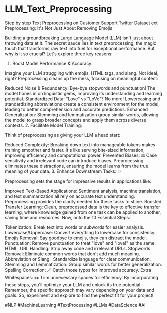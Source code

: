 # LLM_Text_Preprocessing
Step by step Text Preprocessing on Customer Support Twitter Dataset
ext Preprocessing: It's Not Just About Removing Emojis

Building a groundbreaking Large Language Model (LLM) isn't just about throwing data at it. The secret sauce lies in text preprocessing, the magic touch that transforms raw text into fuel for exceptional performance. But why is it so crucial? Let's explore three key reasons:

1. Boost Model Performance & Accuracy:

Imagine your LLM struggling with emojis, HTML tags, and slang. Not ideal, right? Preprocessing cleans up the mess, focusing on meaningful content:

Reduced Noise & Redundancy: Bye-bye stopwords and punctuation! The model hones in on linguistic gems, improving its understanding and learning potential.
Standardized Data: "Love" vs "LoVe"? No more! Lowercasing and standardizing abbreviations create a consistent environment for the model, leading to better comprehension and accurate predictions.
Enhanced Generalization: Stemming and lemmatization group similar words, allowing the model to grasp broader concepts and apply them across diverse contexts.
2. Facilitate Model Training: ️

Think of preprocessing as giving your LLM a head start:

Reduced Complexity: Breaking down text into manageable tokens makes training smoother and faster. It's like serving bite-sized information, improving efficiency and computational power.
Prevented Biases: ⚖️ Case sensitivity and irrelevant code can introduce biases. Preprocessing eliminates these distractions, ensuring the model learns from the true meaning of your data.
3. Enhance Downstream Tasks: ✨

Preprocessing sets the stage for impressive results in applications like:

Improved Text-Based Applications: Sentiment analysis, machine translation, and text summarization all rely on accurate text understanding. Preprocessing provides the clarity needed for these tasks to shine.
Boosted Transfer Learning: Clean, preprocessed data is the key to effective transfer learning, where knowledge gained from one task can be applied to another, saving time and resources.
Now, onto the 10 Essential Steps:

Tokenization: Break text into words or subwords for easier analysis.
Lowercase/Uppercase: Convert everything to lowercase for consistency.
Emojis Removal: Say goodbye to emojis, they can distract the model.
Punctuation: Remove punctuation to treat "love" and "love!" as the same.
HTML, URL Handling: Strip away code and irrelevant URLs.
Stopwords Removal: Eliminate common words that don't add much meaning.
Abbreviation or Slang: ️ Standardize language for clear communication.
Stemming and Lemmatization: Group similar words for better generalization.
Spelling Correction: 🪄 Catch those typos for improved accuracy.
Extra Whitespaces: ✂️ Trim unnecessary spaces for efficiency.
By incorporating these steps, you'll optimize your LLM and unlock its true potential. Remember, the specific approach may vary depending on your data and goals. So, experiment and explore to find the perfect fit for your project!

#NLP #MachineLearning #TextProcessing #LLMs #DataScience #AI
